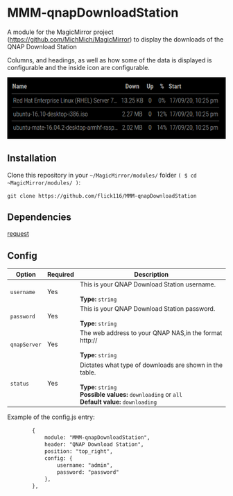 # MMM-qnapDownloadStation
A module for the MagicMirror project (https://github.com/MichMich/MagicMirror) to display the downloads of the QNAP Download Station 

Columns, and headings, as well as how some of the data is displayed is configurable and the inside icon are configurable.

![](images/example.png)

## Installation

Clone this repository in your `~/MagicMirror/modules/` folder `( $ cd ~MagicMirror/modules/ )`:
```
git clone https://github.com/flick116/MMM-qnapDownloadStation
```
## Dependencies

[request](https://www.npmjs.com/package/request)

## Config

|Option|Required|Description|
|---|---|---|
|`username`|Yes|This is your QNAP Download Station username.<br><br>**Type:** `string`|
|`password`|Yes|This is your QNAP Download Station password.<br><br>**Type:** `string`|
|`qnapServer`|Yes|The web address to your QNAP NAS,in the format http://<IP address or name><br><br>**Type:** `string`|
|`status`|Yes|Dictates what type of downloads are shown in the table.<br><br>**Type:** `string`<br>**Possible values:** `downloading` or `all` <br> **Default value:** `downloading`|

Example of the config.js entry:

```
		{
			module: "MMM-qnapDownloadStation",
			header: "QNAP Download Station",
			position: "top_right",
			config: {
				username: "admin",
				password: "password"
			},
		},
```